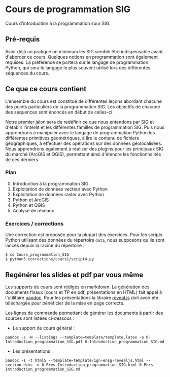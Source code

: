 # Cours de programmation SIG

Cours d'introduction à la programmation sour SIG.


## Pré-requis

Avoir déjà un pratiqué un minimum les SIG semble être indispensable avant d'aborder ce cours.
Quelques notions en programmation sont également requises.
La préférence se portera sur le langage de programmation Python, qui sera le langage le plus souvent utilisé lors des différentes séquences du cours.


## Ce que ce cours contient

L'ensemble du cours est constitué de différentes leçons abordant chacune des points particuliers de la programmation SIG. Les objectifs de chacune des séquences sont énoncés en début de celles-ci.

Notre premier jalon sera de redéfinir ce que nous entendons par SIG et d'établir l'intérêt et les différentes familles de programmation SIG. Puis nous apprendrons à manipuler avec le langage de programmation Python les différentes primitives géométriques, à lire le contenu de fichiers géographiques, à effectuer des opérations sur des données géolocalisées. Nous apprendrons également à réaliser des plugins pour les principaux SIG du marché (ArcGIS et QGIS), permettant ainsi d'étendre les fonctionnalités de ces derniers.

### Plan

0. Introduction à la programmation SIG
1. Exploitation de données vecteur avec Python
2. Exploitation de données raster avec Python
3. Python et ArcGIS
4. Python et QGIS
5. Analyse de réseaux

### Exercices / corrections

Une correction est proposée pour la plupart des exercices.
Pour les scripts Python utilisant des données du répertoire `data`, nous supposons qu'ils sont lancés depuis la racine du répertoire :
```
$ cd Cours_programmation_SIG
$ python3 corrections/cours1/script4.py
```


## Regénérer les slides et pdf par vous même
Les supports de cours sont rédigés en markdown. La génération des documents finaux (cours et TP en pdf, présentations en HTML) fait appel à l'utilitaire [pandoc](https://pandoc.org/). Pour les présentations la libraire [reveal.js](https://revealjs.com/#/) doit avoir été téléchargée pour bénéficier de la mise en page correcte.

Les lignes de commande permettant de générer les documents à partir des sources sont listées ci-dessous :

* Le support de cours général :
```
pandoc -s -N --listings --template=template/template.latex -o 0-Introduction_programmation_SIG.pdf 0-Introduction_programmation_SIG.md
```

* Les présentations :
```
pandoc -s -t html5 --template=template/ign-ensg-revealjs.html --section-divs -o 0-Pres-Introduction_programmation_SIG.html 0-Pers-Introduction_programmation_SIG.md
```
